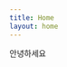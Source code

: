 ```yaml
---
title: Home
layout: home
---
```


안녕하세요
<script src="https://gist.github.com/IndiFactory/2833d26e4bda8dbd0d7c9d56f0a52d71.js"></script>

